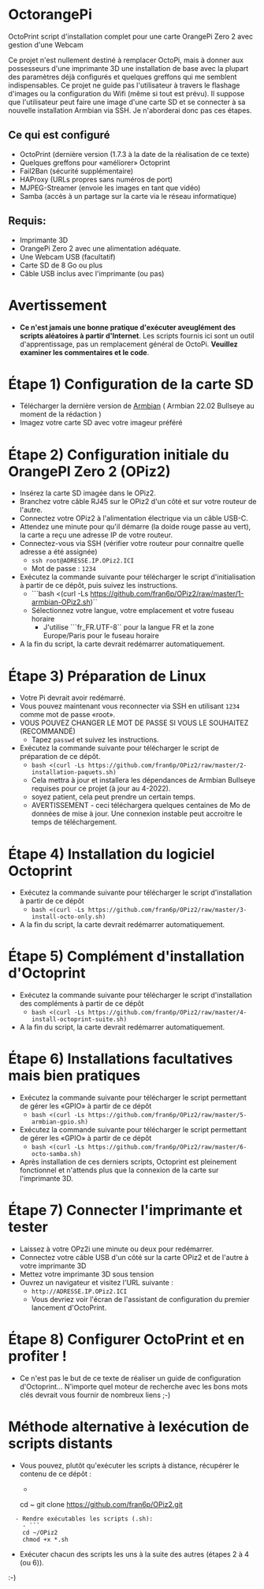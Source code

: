 # OctorangePi
  OctoPrint script d'installation complet pour une carte OrangePi Zero 2 avec gestion d'une Webcam

  Ce projet n'est nullement destiné à remplacer OctoPi, mais à donner aux possesseurs d'une imprimante 3D une installation de base avec la plupart des paramètres déjà configurés et quelques greffons qui me semblent indispensables. 
  Ce projet ne guide pas l'utilisateur à travers le flashage d'images ou la configuration du Wifi (même si tout est prévu).
  Il suppose que l'utilisateur peut faire une image d'une carte SD et se connecter à sa nouvelle installation Armbian via SSH.  Je n'aborderai donc pas ces étapes.

## Ce qui est configuré
- OctoPrint (dernière version (1.7.3 à la date de la réalisation de ce texte)
- Quelques greffons pour «améliorer» Octoprint
- Fail2Ban (sécurité supplémentaire)
- HAProxy (URLs propres sans numéros de port)
- MJPEG-Streamer (envoie les images en tant que vidéo)
- Samba (accès à un partage sur la carte via le réseau informatique)

  
## Requis:
- Imprimante 3D
- OrangePi Zero 2 avec une alimentation adéquate.
- Une Webcam USB (facultatif)
- Carte SD de 8 Go ou plus
- Câble USB inclus avec l'imprimante (ou pas)

# Avertissement
  - **Ce n'est jamais une bonne pratique d'exécuter aveuglément des scripts aléatoires à partir d'Internet**.  Les scripts fournis ici sont un outil d'apprentissage, pas un remplacement général de OctoPi. **Veuillez examiner les commentaires et le code**.

# Étape 1) Configuration de la carte SD
  - Télécharger la dernière version de [Armbian](https://www.armbian.com/orange-pi-zero-2/) ( Armbian 22.02 Bullseye au moment de la rédaction )  
  - Imagez votre carte SD avec votre imageur préféré
  
# Étape 2) Configuration initiale du OrangePI Zero 2 (OPiz2)
  - Insérez la carte SD imagée dans le OPiz2.
  - Branchez votre câble RJ45 sur le OPiz2 d'un côté et sur votre routeur de l'autre.
  - Connectez votre OPiz2 à l'alimentation électrique via un câble USB-C.
  - Attendez une minute pour qu'il démarre (la doide rouge passe au vert), la carte a reçu une adresse IP de votre routeur.
  - Connectez-vous via SSH (vérifier votre routeur pour connaitre quelle adresse a été assignée)
    - ```ssh root@ADRESSE.IP.OPiz2.ICI```
    - Mot de passe : ``1234``
  - Exécutez la commande suivante pour télécharger le script d'initialisation à partir de ce dépôt, puis suivez les instructions.
    - ```bash <(curl -Ls https://github.com/fran6p/OPiz2/raw/master/1-armbian-OPiz2.sh)``
    - Sélectionnez votre langue, votre emplacement et votre fuseau horaire
      - J'utilise ```fr_FR.UTF-8`` pour la langue FR et la zone Europe/Paris pour le fuseau horaire
  - A la fin du script, la carte devrait redémarrer automatiquement.
  
# Étape 3) Préparation de Linux
  - Votre Pi devrait avoir redémarré.
  - Vous pouvez maintenant vous reconnecter via SSH en utilisant ``1234`` comme mot de passe «root».
  - VOUS POUVEZ CHANGER LE MOT DE PASSE SI VOUS LE SOUHAITEZ (RECOMMANDÉ)
    - Tapez ``passwd`` et suivez les instructions.
  - Exécutez la commande suivante pour télécharger le script de préparation de ce dépôt.
    - ``bash <(curl -Ls https://github.com/fran6p/OPiz2/raw/master/2-installation-paquets.sh)``
    - Cela mettra à jour et installera les dépendances de Armbian Bullseye requises pour ce projet (à jour au 4-2022).
    - soyez patient, cela peut prendre un certain temps.
    - AVERTISSEMENT - ceci téléchargera quelques centaines de Mo de données de mise à jour.  Une connexion instable peut accroitre le temps de téléchargement.

# Étape 4) Installation du logiciel Octoprint
  - Exécutez la commande suivante pour télécharger le script d'installation à partir de ce dépôt
    - ``bash <(curl -Ls https://github.com/fran6p/OPiz2/raw/master/3-install-octo-only.sh)``
  - A la fin du script, la carte devrait redémarrer automatiquement.
  
# Étape 5) Complément d'installation d'Octoprint
  - Exécutez la commande suivante pour télécharger le script d'installation des compléments à partir de ce dépôt
    - ``bash <(curl -Ls https://github.com/fran6p/OPiz2/raw/master/4-install-octoprint-suite.sh)``
  - A la fin du script, la carte devrait redémarrer automatiquement.
   
 # Étape 6) Installations facultatives mais bien pratiques
  - Exécutez la commande suivante pour télécharger le script permettant de gérer les «GPIO» à partir de ce dépôt
    - ``bash <(curl -Ls https://github.com/fran6p/OPiz2/raw/master/5-armbian-gpio.sh)``
  - Exécutez la commande suivante pour télécharger le script permettant de gérer les «GPIO» à partir de ce dépôt
    - ``bash <(curl -Ls https://github.com/fran6p/OPiz2/raw/master/6-octo-samba.sh)``	
  - Après installation de ces derniers scripts, Octoprint est pleinement fonctionnel et n'attends plus que la connexion de la carte sur l'imprimante 3D.
  
 # Étape 7) Connecter l'imprimante et tester
  - Laissez à votre OPz2i une minute ou deux pour redémarrer.
  - Connectez votre câble USB d'un côté sur la carte OPiz2 et de l'autre à votre imprimante 3D
  - Mettez votre imprimante 3D sous tension
  - Ouvrez un navigateur et visitez l'URL suivante :
    - ```http://ADRESSE.IP.OPiz2.ICI```
    - Vous devriez voir l'écran de l'assistant de configuration du premier lancement d'OctoPrint.
    
 # Étape 8) Configurer OctoPrint et en profiter !
  - Ce n'est pas le but de ce texte de réaliser un guide de configuration d'Octoprint... N'importe quel moteur de recherche avec les bons mots clés devrait vous fournir de nombreux liens ;-) 
  
  
 # Méthode alternative à lexécution de scripts distants
  - Vous pouvez, plutôt qu'exécuter les scripts à distance, récupérer le contenu de ce dépôt :
    - ```
    cd ~
    git clone https://github.com/fran6p/OPiz2.git
```
  - Rendre exécutables les scripts (.sh):
    - ```
    cd ~/OPiz2
    chmod +x *.sh
```
  - Exécuter chacun des scripts les uns à la suite des autres (étapes 2 à 4 (ou 6)).

:-)   
  
  
 

